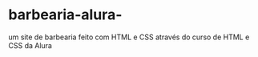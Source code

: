 # barbearia-alura-
um site de barbearia feito com HTML e CSS através do curso de HTML e CSS da Alura
